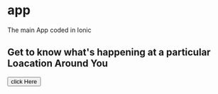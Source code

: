 # app
The main App coded in Ionic
<h2> Get to know what's  happening at a particular Loacation Around You</h2>

<a href="http://lookout-ng.netlify.app">
  <button> click Here </button>
</a>

